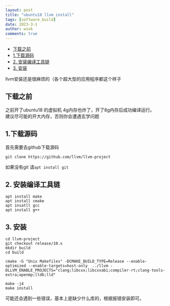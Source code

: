 ```yaml
---
layout: post
title: "ubuntu18 llvm install"
tags: [software_build]
date: 2023-3-1
author: wsxk
comments: true
---
```


- [下载之前](#下载之前)
- [1.下载源码](#1下载源码)
- [2. 安装编译工具链](#2-安装编译工具链)
- [3. 安装](#3-安装)


<!-- Google tag (gtag.js) -->
<script async src="https://www.googletagmanager.com/gtag/js?id=G-C22S5YSYL7"></script>
<script>
  window.dataLayer = window.dataLayer || [];
  function gtag(){dataLayer.push(arguments);}
  gtag('js', new Date());

  gtag('config', 'G-C22S5YSYL7');
</script>

llvm安装还是很麻烦的（各个超大型的应用程序都这个样子<br>

## 下载之前<br>
之前开了ubuntu18 的虚拟机 4g内存也炸了，开了8g内存后成功编译运行。<br>
建议尽可能的开大内存，否则你会遭遇玄学问题<br>

## 1.下载源码

首先需要去github下载源码<br>
```shell
git clone https://github.com/llvm/llvm-project
```
如果没有git 请`apt install git`<br>

## 2. 安装编译工具链<br>
```shell
apt install make
apt install cmake
apt insatll gcc
apt install g++
```

## 3. 安装<br>
```shell
cd llvm-project
git checkout release/10.x
mkdir build
cd build

cmake -G "Unix Makefiles" -DCMAKE_BUILD_TYPE=Release --enable-optimized --enable-targets=host-only  ../llvm -DLLVM_ENABLE_PROJECTS="clang;libcxx;libcxxabi;compiler-rt;clang-tools-extra;openmp;lldb;lld" 

make -j4
make install
```
可能还会遇到一些错误，基本上是缺少什么库的，根据报错安装即可。<br>